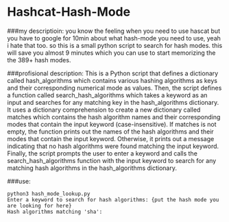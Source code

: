 # Hashcat-Hash-Mode

###my descriptioin:
you know the feeling when you need to use hascat but you have to google for 10min about what hash-mode you need to use, yeah i hate that too. so this is a small python script to search for hash modes.
this will save you almost 9 minutes which you can use to start memorizing the the 389+ hash modes.

###profisional description:
This is a Python script that defines a dictionary called hash_algorithms which contains various hashing algorithms as keys and their corresponding numerical mode as values.
Then, the script defines a function called search_hash_algorithms which takes a keyword as an input and searches for any matching key in the hash_algorithms dictionary. It uses a dictionary comprehension to create a new dictionary called matches which contains the hash algorithm names and their corresponding modes that contain the input keyword (case-insensitive).
If matches is not empty, the function prints out the names of the hash algorithms and their modes that contain the input keyword. Otherwise, it prints out a message indicating that no hash algorithms were found matching the input keyword.
Finally, the script prompts the user to enter a keyword and calls the search_hash_algorithms function with the input keyword to search for any matching hash algorithms in the hash_algorithms dictionary.

###use:
```
python3 hash_mode_lookup.py
Enter a keyword to search for hash algorithms: {put the hash mode you are looking for here}
Hash algorithms matching 'sha':
```
